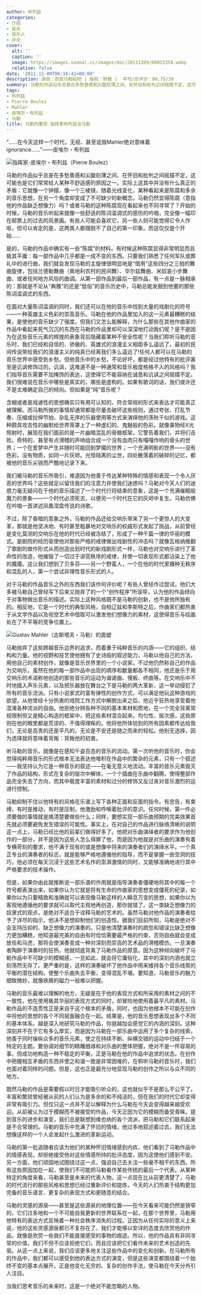 ```yaml
---
author: 布列兹
categories:
- 介绍
- 音乐
- 音乐人
- 评论
cover:
  alt: ''
  caption: ''
  image: https://images.soomal.cc/images/doc/20111209/00015358.webp
  relative: false
date: '2011-12-09T06:16:42+08:00'
description: 源自：百度马勒贴吧 | 版权：转载 |  平均/总评分：09.75/39
summary: 马勒的作品似乎总是在多愁善感和尖酸刻薄之间、在怀旧和批判之间摇摆不定，这可能也是它们常常给人某种不舒适感的原因之一。实际上这其中并没有什么真正的矛盾：它就像一个钟摆，像一个三棱镜，随着光线变化，某种看起来是陈腐和多余的音乐思想，在另一个角度却变成了不可缺少的新概念。马勒仍然显得陈腐（意指他的作品缺乏想像力）吗？
tags:
- 布列兹
- Pierre Boulez
- Mahler
- 皮埃尔・布列兹
- 马勒
title: 马勒的重现 指挥家布列兹谈马勒
---
```


“……在今天这样一个时代，无视、甚至诋毁Mahler绝对意味着ignorance……”――皮埃尔・布列兹

![指挥家-皮埃尔・布列兹（Pierre Boulez）](https://images.soomal.cc/images/doc/20111209/00015358.webp)





马勒的作品似乎总是在多愁善感和尖酸刻薄之间、在怀旧和批判之间摇摆不定，这可能也是它们常常给人某种不舒适感的原因之一。实际上这其中并没有什么真正的矛盾：它就像一个钟摆，像一个三棱镜，随着光线变化，某种看起来是陈腐和多余的音乐思想，在另一个角度却变成了不可缺少的新概念。马勒仍然显得陈腐（意指他的作品缺乏想像力）吗？或者马勒的这种陈腐现在看起来也不同寻常了？开始的时候，马勒的音乐听起来就像一些舒适的陈词滥调式的感伤的吟唱，完全像一幅印在邮票上的过去的风景画。有些人可能会喜欢它，另一些人则可能觉得它令人作呕，但可以肯定的是，这两类人都摆脱不了自己的第一印象。而这仅仅是个开始……  

是的，马勒的作品中确实有一些“陈腐”的材料。有时候这种陈腐显得非常明显而且极其平庸：每一部作品中几乎都是一成不变的东西。只要我们熟悉了任何军队或葬礼中的进行曲，我们就会发现马勒的主旋律很明显地是“借用”这些四分之三拍的舞曲旋律，包括兰德勒舞曲（奥地利农村的民间舞）、华尔兹舞曲、米奴哀小步舞曲、或者任何地方风俗的曲调。从第一部作品到最后一部作品，有一点是一脉相承的：那就是不论从“典雅”的还是“低俗”的音乐历史中，马勒总能发掘到他要的那些陈词滥调式的东西。  

在面对大量陈词滥调的同时，我们还可以在他的音乐中找到大量的戏剧化的符号――一种英雄主义色彩的崇高音乐。马勒在他的作品里加入的这一元素最糟糕的结果，是使他的音乐缺少了强度。但我们又怎么能解释，为什么那些在其他作曲家的作品中看起来死气沉沉的东西在马勒的作品里却可以深深地打动我们呢？是不是因为在这些音乐元素的辉煌的表象背后隐藏着某种不安全性呢？当我们聆听马勒的音乐时，我们已经和自信的、骄傲的、英雄式的浪漫主义相距多么遥远了。最初的民间传说带给我们的浪漫主义的纯真已经离我们多么遥远了!任何人都可以在马勒的音乐世界中感受到乡愁。但他音乐中的乡愁，不论好坏，都是经过他特有的批评甚至是讥讽修饰过的。讥讽，这难道不是一种通常和音乐极度格格不入的风格吗？我们指导音乐需要不加掩饰的表达，这使得它不能容纳在诚恳和讥讽之间摇摆不定。我们很难说在音乐中哪些是真实的，哪些是虚构的。如果有歌词的话，我们或许还不是太难确定自己的倾向。但如果是“纯”音乐呢？  

含糊或者是戏谑性的思想确实只有用可认知的、符合常规的形式来表达才可能真正被理解。而马勒所做的事情却通常都是尽量去破坏这些规则，通过夸张、打乱节奏、压缩或拉伸节拍、杂乱无序的乐器使用等方式来演绎他的荡秋千似的游戏。这种颇具攻击性的幽默给世界笼罩上了一种虚幻的、鬼魅般的色彩。就像事物经X光照射时，展现在我们面前的是一片幽暗混乱的骨骼框架，它警告着我们，并将们击败。奇特的、甚至有点滑稽的声响组合成一个没有血肉只有嘎嘎作响的骨头的世界；一个在爱梦中产生并随时可能回到梦魇的世界；一个充满明影的世界――没有色彩，没有物质，如同一片灰烬。光怪陆离的尘世，四处散落着的破碎的记忆，都被他的音乐尖锐而严酷地记录下来。  

我们被马勒的音乐所吸引，难道因为他善于传达某种特殊的情感和表现一个令人厌恶的世界吗？这些就足以留住我们的注意力并使我们迷惑吗？马勒对今天人们的迷惑力毫无疑问在于他的音乐描述了一个时代行将结束的意象，这是一个充满催眠般魔力的景象――一个时代必须死去，以便另一个时代在它的灰烬中复生。马勒仿佛在吟唱一首讲述凤凰涅盘传说的诗歌。  

不过，除了昏暗的意象之外，马勒的作品还给交响乐带来了另一个更惊人的大变革，那就是他坚决地、有时甚至粗暴地对交响乐的权威形式发起了挑战，从前曾经是变化莫测的交响乐在他的时代已经被冻结了，形成了一种千篇一律的华丽的模式。是剧院的经历驱使他对那些严格的戒律做出戏剧性的冲击吗？就像瓦格纳推翻了歌剧的做作形式从而创造出划时代的新戏剧形式一样，马勒也对交响乐进行了革命性的改造，他摧毁了一切过于讲究秩序的戒律，并使一切表现形式都沾染上了他的魔魇。这让我们想到了贝多芬――另一个野蛮人，一个在他的时代里播种无秩序和混乱的人，第一个尝试非理性音乐形式的人。  

对于马勒的作品音乐之外的东西我们该作何评价呢？有些人曾经作过尝试，他们大多被马勒自己曾经写下后来又抛弃了的一个“创作程序”所误导，认为他的作品倾向于对事物做出音乐的描述。实际上这种风格既不是马勒的创新，也不是他所独有的。相反地，它是一个时代的典型风格，自柏辽兹和李斯特之后，作曲家们都热衷于从文学作品以及视觉艺术中借取可以激发他们想像力的素材，这使得音乐与绘画处在了不平等的竞争位置上。  

![Gustav Mahler（古斯塔夫・马勒）的面塑](https://images.soomal.cc/images/doc/20110916/00013483.webp)





马勒抛弃了这些跨越音乐边界的追求，而着重于纯粹音乐的内涵――它的组织、结构和力量。他的视野和技艺使他拥有了史诗般的叙述能力，马勒以他自己的方法、用他自己的素材创作，就像是音乐世界里的一个小说家。不过他仍然称自己的作品为交响乐，虽然在他的每一部作品中出现的顺序和数量都各不相同，他还是乐于用交响乐的术语称他创造的那些音乐的运动为谐谑曲、慢板、终曲等。在交响乐中不时地插入声乐元素，以及把乐器放在舞台之下是马勒的两大革新，这一举动侵犯了所有的音乐流派。只有小说家式的富有弹性的创作方式，可以满足他玩这种游戏的欲望。从他曾经十分热衷的戏院工作方式中解脱出来之后，他近乎狂热地享受着他混淆各种流派的自由。他拒绝分辨各种不同的基本素材和质地，在一个完全背离常规限制但又是精心构造的框架中，把这些素材混合起来。均匀性、层次感，这些原则在他的眼里都是荒谬的、不值得理睬的。他将他所体验到的所有因素都传达给我们，无论是高贵的还是平凡的，无论是不安还是随之而来的轻松。他别无选择，因为选择就将意味着背叛：背叛他的初衷。

听马勒的音乐，就像是在感知千姿百态的音乐的流动。第一次听他的音乐时，你会觉得纯粹用音乐的形式根本无法表达他堆积在作品中的繁杂的元素，只有一个叙述――我坚持认为它是一种音乐的叙述――在毫无意义地流动。丰富的音乐元素毁灭了作品的结构，形式在复杂的层次中解体，一个个插曲在乐曲中翻腾，使得整部作品完全失去了方向，而其中极度丰富的素材和过分的修饰又反过来对音乐激烈的运进行控制。  

马勒抑制不住以他特有的风格在乐谱上写下各种正面和反面的指令。有忠告，有束缚，有时是推动，有时是压制，他激励和呼唤着批评的意识。任何时候，第一件必须要做的事情就是搞清楚要做些什么；同样，要想实现一部乐曲预期的完美效果首先就必须要避免发生错误的可能性。事实上，在对自己的作品进行脉络清晰的说明这一点上，马勒已经比他的前辈们做得好多了。他把对乐曲演绎者的要求作为他创作的一部分，并不是因为这些人怎么得罪了他，而是因为他就是对乐曲的演奏有着专横苛刻的要求，他不满于现有的或是想像中将来的演奏者们的演绎水平。一个真正专业的演奏者的标志，就是能够严格地遵循他的指导，而不是掌握一些空洞的技巧，他必须在每天沉浸于这些艺术名作的澎湃激情的同时，又能够准确地进行其中严格要求的技术操作。  

但是，如果你由此就推断说一部乐谱的作用就是指导演奏者僵硬地将其中的每一个符号都表演出来，如果你认为它就是将有生命的作曲家的思想变成僵死的纪录，如果你以为只要精致和准确就可以表现像马勒这样的人瞬息万变的思想，如果你以为客观地遵循他的要求就可以取代主观地再创造，那你就错了。这一类缺乏想像力的奴隶式的观点，是绝对不适合于诠释马勒的艺术的。虽然马勒对他作品的演奏者给予了详尽的指示，他决不是想抑制他们的创造性。据我们目前所知，马勒是绝对不会支持压抑的、缺乏想像力的演奏的。只是他清楚演奏时的疏忽和错误比缺乏想像力更加糟糕，他知道最完美的自由有时恰恰需要最严格的约束，否则自由就会变成放任和马虎，那将会使演奏变成一种对深刻而崇高的艺术品的滑稽模仿。一旦演奏者陶醉于演奏时的狂热，他就彻底背离了马勒作品的原意。因为这种倾向破坏了马勒作品中不可缺少的模糊感，一旦如此，就会将它庸俗化，其中的深刻内涵也就立刻荡然无存了。更严重的是，这样的演奏破坏了他作品中用来维持各个音乐线索的平衡的潜在结构，使整个乐曲失去平衡，变得混乱不堪。要知道，马勒音乐的魅力细致微妙，就像铁屑的磁力一般难以把握。

马勒的音乐最难以理解的地方，无疑是在于他的表现方式和所采用的素材之间的不一致性，他在使用极其华丽的表现方式的同时，却冒险地使用着最平凡的素材。马勒作品的不连贯性正是来自于这个根本的矛盾，同时，也因为他根本不可能在创作中将他的思想的各个不同层面融合在一起。结果是，他的音乐思想表现出多个不同的基本体系。越是深入地研究马勒的作品，你就越加会感觉它的内涵的深刻。这种深刻并不在于它有多么厚实，而是因为马勒在一部乐曲中运用了多个复杂的线索，他善于同时操纵众多的音乐元素，使之在持续不断、纵横交错的运动中归结于一个特定的主题。要协调对细节的精雕细琢和对乐曲的整体把握，绝对不是一件容易的事。但成功地构造一种不稳定的平衡，正是马勒在他的作品中追求的状态。在创作中把握相互矛盾的东西并使之和谐一致是非常困难的，在聆听马勒的音乐时，我们也面对着同样的问题。但是，这也正是最充分地显现马勒的创作之所以与众不同的地方。  

既然马勒的作品是需要假以时日才能吸引听众的，这也就似乎不是那么不公平了。丰富和繁琐曾经被从前的人们认为是多余的和不纯洁的，但在我们的时代它却变得非常有吸引力。但仅只这一点并不足以解释为什么马勒在今天会变得越来越受欢迎。从前被认为过于模糊而不被接受的作品，今天正因为它的模糊而备受青睐。提到音乐的进步和演变，我们总是联想到维也纳的各个流派，把马勒和它们联系起来是不合常理的。马勒的音乐中充满了怀旧的情绪，他过多地叙述着过去，我们无法想像这样的一个人会发起什么激进的革新运动。  

马勒的第一批追随者应该为他们的某种怀旧情绪感到内疚，他们看到了马勒作品中的情感表现，却拒绝接受他对这些情感所持的批评态度，因为这使他们感到不安。另一方面，他们顽固地试图绕过这一点，强迫自己去关注一些毫不相干的东西。所有这些原因加在一起，使我们不可能把马勒看作某些传统的最后一个代表。从某种特定的角度来看，马勒甚至是未来的代表人物。这一点现在比从前更清楚了，马勒的时代流行的那些风格和思想已经过重新评价和提炼，今天的人们热衷于结构更加完备的音乐语言、更复杂的表现方式和更随意的结合。  

马勒的灵感的源泉――甚至是这些源泉的地理位置――在今天看来可能仍然是狭窄的，它们过多地和一个不可能自我更新的世界联系在一起，在那个世界里，马勒用他特有的表达方式反映着一种社会秩序消失的过程。正因为从任何实际的意义上来说，他的这些灵感源泉都已不复存在了，我们才能够以安详的态度去欣赏他的作品，就像是欣赏一些我们不能直接感受的事物的痕迹。所以，他的作品具有非同寻常的价值，我们不但不应该拒绝它们，而且应该把它们看作未来的艺术创造的先驱。从这一点上来说，我们应该更多地关注这些作品中的变化和创新。在马勒所有的作品中，我们都可以感受到他的表达方式的演变，但是这些演变都围绕着一个始终不变的基本点展开。正是他变化无穷的、复杂的创作手法，使马勒在今天分外引人注目。  

当我们思考音乐的未来时，这是一个绝对不能忽略的人物。